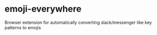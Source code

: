 # emoji-everywhere
Browser extension for automatically converting slack/messenger like key patterns to emojis
